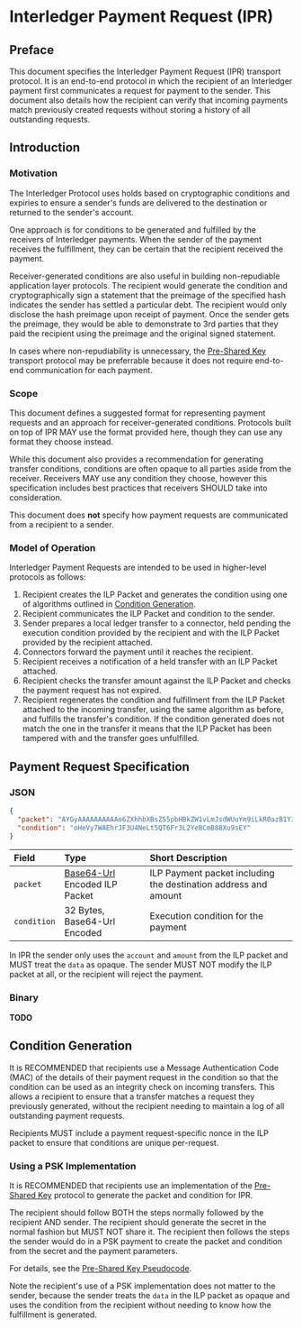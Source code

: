 # Interledger Payment Request (IPR)

## Preface

This document specifies the Interledger Payment Request (IPR) transport protocol. It is an end-to-end protocol in which the recipient of an Interledger payment first communicates a request for payment to the sender. This document also details how the recipient can verify that incoming payments match previously created requests without storing a history of all outstanding requests.

## Introduction

### Motivation

The Interledger Protocol uses holds based on cryptographic conditions and expiries to ensure a sender's funds are delivered to the destination or returned to the sender's account.

One approach is for conditions to be generated and fulfilled by the receivers of Interledger payments. When the sender of the payment receives the fulfillment, they can be certain that the recipient received the payment.

Receiver-generated conditions are also useful in building non-repudiable application layer protocols. The recipient would generate the condition and cryptographically sign a statement that the preimage of the specified hash indicates the sender has settled a particular debt. The recipient would only disclose the hash preimage upon receipt of payment. Once the sender gets the preimage, they would be able to demonstrate to 3rd parties that they paid the recipient using the preimage and the original signed statement.

In cases where non-repudiability is unnecessary, the [Pre-Shared Key](../0016-pre-shared-key/0016-pre-shared-key.md) transport protocol may be preferrable because it does not require end-to-end communication for each payment.

### Scope

This document defines a suggested format for representing payment requests and an approach for receiver-generated conditions. Protocols built on top of IPR MAY use the format provided here, though they can use any format they choose instead.

While this document also provides a recommendation for generating transfer conditions, conditions are often opaque to all parties aside from the receiver. Receivers MAY use any condition they choose, however this specification includes best practices that receivers SHOULD take into consideration.

This document does **not** specify how payment requests are communicated from a recipient to a sender.

### Model of Operation

Interledger Payment Requests are intended to be used in higher-level protocols as follows:

1. Recipient creates the ILP Packet and generates the condition using one of algorithms outlined in [Condition Generation](#condition-generation).
2. Recipient communicates the ILP Packet and condition to the sender.
3. Sender prepares a local ledger transfer to a connector, held pending the execution condition provided by the recipient and with the ILP Packet provided by the recipient attached.
4. Connectors forward the payment until it reaches the recipient.
5. Recipient receives a notification of a held transfer with an ILP Packet attached.
6. Recipient checks the transfer amount against the ILP Packet and checks the payment request has not expired.
7. Recipient regenerates the condition and fulfillment from the ILP Packet attached to the incoming transfer, using the same algorithm as before, and fulfills the transfer's condition. If the condition generated does not match the one in the transfer it means that the ILP Packet has been tampered with and the transfer goes unfulfilled.

## Payment Request Specification

### JSON

```json
{
  "packet": "AYGyAAAAAAAAAAo6ZXhhbXBsZS5pbHBkZW1vLmJsdWUuYm9iLkR0azB1Y3U4OHFJQm1iRFEwelhxa2lkTWZhOHRQakJZUW1QU0svMS4wCk5vbmNlOiBvdHotT25NbThURHo3NThGYWY4cXRRCkVuY3J5cHRpb246IGFlcy0yNTYtZ2NtIEdFRUR0MXk4NmlkSVFMa2xWbnpiRWcKCuXPle38YB02KVAHPtVNqRgP7Ok6D-QRAA",
  "condition": "oHeVy7WAEhrJF3U4NeLt5QT6Fr3L2YeBCmB88Xu9sEY"
}
```

| Field | Type | Short Description |
|:--|:--|:--|
| `packet` | [Base64-Url](https://en.wikipedia.org/wiki/Base64#URL_applications) Encoded ILP Packet | ILP Payment packet including the destination address and amount |
| `condition` | 32 Bytes, Base64-Url Encoded | Execution condition for the payment |

In IPR the sender only uses the `account` and `amount` from the ILP packet and MUST treat the `data` as opaque. The sender MUST NOT modify the ILP packet at all, or the recipient will reject the payment.

### Binary

**TODO**

## Condition Generation

It is RECOMMENDED that recipients use a Message Authentication Code (MAC) of the details of their payment request in the condition so that the condition can be used as an integrity check on incoming transfers. This allows a recipient to ensure that a transfer matches a request they previously generated, without the recipient needing to maintain a log of all outstanding payment requests.

Recipients MUST include a payment request-specific nonce in the ILP packet to ensure that conditions are unique per-request.

### Using a PSK Implementation

It is RECOMMENDED that recipients use an implementation of the [Pre-Shared Key](../0016-pre-shared-key/0016-pre-shared-key.md) protocol to generate the packet and condition for IPR.

The recipient should follow BOTH the steps normally followed by the recipient AND sender. The recipient should generate the secret in the normal fashion but MUST NOT share it. The recipient then follows the steps the sender would do in a PSK payment to create the packet and condition from the secret and the payment parameters.

For details, see the [Pre-Shared Key Pseudocode](../0016-pre-shared-key/0016-pre-shared-key.md#pseudocode).

Note the recipient's use of a PSK implementation does not matter to the sender, because the sender treats the `data` in the ILP packet as opaque and uses the condition from the recipient without needing to know how the fulfillment is generated.


